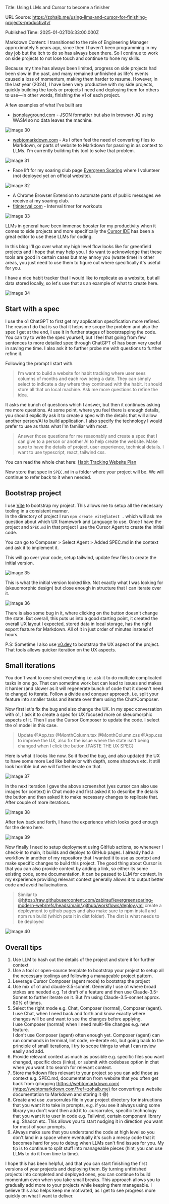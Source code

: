 Title: Using LLMs and Cursor to become a finisher

URL Source: https://zohaib.me/using-llms-and-cursor-for-finishing-projects-productivity/

Published Time: 2025-01-02T06:33:00.000Z

Markdown Content:
I transitioned to the role of Engineering Manager approximately 5 years ago, since then I haven't been programming in my day job but the itch to do so has always been there. So I continue to work on side projects to not lose touch and continue to hone my skills.

Because my time has always been limited, progress on side projects had been slow in the past, and many remained unfinished as life's events caused a loss of momentum, making them harder to resume. However, in the last year (2024), I have been very productive with my side projects, quickly building the tools or projects I need and deploying them for others to use—in other words, finishing the v1 of each project.

A few examples of what I've built are

*   [jsonplayground.com](https://jsonplayground.com/?ref=zohaib.me) - JSON formatter but also in browser [JQ](https://jqlang.github.io/jq/?ref=zohaib.me) using WASM so no data leaves the machine.

![Image 30](https://zohaib.me/content/images/2024/12/Screenshot-2024-12-31-at-00.25.07.png)

*   [webtomarkdown.com](http://webtomarkdown.com/?ref=zohaib.me) - As I often feel the need of converting files to Markdown, or parts of website to Markdown for passing in as context to LLMs. I'm currently building this tool to solve that problem.

![Image 31](https://zohaib.me/content/images/2024/12/Screenshot-2024-12-31-at-00.24.29.png)

*   Face lift for my soaring club page [Evergreen Soaring](https://www.dropbox.com/s/42oasltzi9n0k10/Screenshot%202024-12-31%20at%2000.22.40.png?dl=0&ref=zohaib.me) where I volunteer (not deployed yet on official website).

![Image 32](https://zohaib.me/content/images/2024/12/Screenshot-2024-12-31-at-00.22.40.png)

*   A Chrome Browser Extension to automate parts of public messages we receive at my soaring club.
*   [fitinterval.com](https://fitinterval.com/?ref=zohaib.me) - Interval timer for workouts

![Image 33](https://zohaib.me/content/images/2024/12/Screenshot-2024-12-31-at-00.28.48.png)

LLMs in general have been immense booster for my productivity when it comes to side projects and more specifically the [Cursor IDE](https://www.cursor.com/?ref=zohaib.me) has been a great editor to use these LLMs for coding.

In this blog I'll go over what my high level flow looks like for greenfield projects and I hope that may help you. I do want to acknowledge that these tools are good in certain cases but may annoy you (waste time) in other areas, you just need to use them to figure out where specifically it's useful for you.

I have a nice habit tracker that I would like to replicate as a website, but all data stored locally, so let's use that as an example of what to create here.

![Image 34](https://zohaib.me/content/images/2025/01/IMG_6790.jpg)

Start with a spec
-----------------

I use the o1 ChatGPT to first get my application specification more refined. The reason I do that is so that it helps me scope the problem and also the spec I get at the end, I use it in further stages of bootstrapping the code. You can try to write the spec yourself, but I feel that going from few sentences to more detailed spec through ChatGPT o1 has been very useful in saving me time. I also ask it to further probe me with questions to further refine it.

Following the prompt I start with.

> I’m want to build a website for habit tracking where user sees columns of months and each row being a date. They can simply select to indicate a day where they continued with the habit. It should store all that on local machine. Ask me more questions to refine the idea.

It asks me bunch of questions which I answer, but then it continues asking me more questions. At some point, where you feel there is enough details, you should explicitly ask it to create a spec with the details that will allow another person/AI to build application. I also specify the technology I would prefer to use as thats what I'm familiar with most.

> Answer those questions for me reasonably and create a spec that I can give to a person or another AI to help create the website. Make sure to have the details of project, user experience, technical details. I want to use typescript, react, tailwind css.

You can read the whole chat here: [Habit Tracking Website Plan](https://chatgpt.com/share/6775ad7b-21e4-800e-a4c7-44c9bbbcc7a2?ref=zohaib.me)

Now store that spec in `SPEC.md` in a folder where your project will be. We will continue to refer back to it when needed.

Bootstrap project
-----------------

I use [Vite](https://vite.dev/guide/?ref=zohaib.me) to bootstrap my project. This allows me to setup all the necessary tooling in a consistent manner.  
In the directory of project I run `npm create vite@latest .` which will ask me question about which UX framework and Language to use. Once I have the project and `SPEC.md` in that project I use the Cursor Agent to create the initial code.

You can go to Composer \> Select Agent \> Added SPEC.md in the context and ask it to implement it.

This will go over your code, setup tailwind, update few files to create the initial version.

![Image 35](https://zohaib.me/content/images/2025/01/Screenshot-2025-01-01-at-13.17.48.png)

This is what the initial version looked like. Not exactly what I was looking for (skeuomorphic design) but close enough in structure that I can iterate over it.

![Image 36](https://zohaib.me/content/images/2025/01/Screenshot-2025-01-01-at-13.36.34.png)

There is also some bug in it, where clicking on the button doesn't change the state. But overall, this puts us into a good starting point, it created the overall UX layout I expected, stored data in local storage, has the right export feature for Markdown. All of it in just order of minutes instead of hours.

P.S: Sometime I also use [v0.dev](https://v0.dev/?ref=zohaib.me) to bootstrap the UX aspect of the project. That tools allows quicker iteration on the UX aspects.

Small iterations
----------------

You don't want to one-shot everything i.e. ask it to do multiple complicated tasks in one go. That can sometime work but can lead to issues and makes it harder (and slower as it will regenerate bunch of code that it doesn't need to change) to iterate. Follow a divide and conquer approach, i.e. split your feature into smaller tasks and iterate over them using the Chat/Composer.

Now first let's fix the bug and also change the UX. In my spec conversation with o1, I ask it to create a spec for UX focused more on skeuomorphic aspects of it. Then I use the Cursor Composer to update the code. I select the o1 model in this case.

> Update @App.tsx @MonthColumn.tsx @MonthColumn.css @App.css to improve the UX, also fix the issue where the state isn't being changed when I click the button.{PASTE THE UX SPEC}

Here is what it looks like now. So it fixed the bug, and also updated the UX to have some more Led like behavior with depth, some shadows etc. It still look horrible but we will further iterate on that.

![Image 37](https://zohaib.me/content/images/2025/01/image-1.png)

In the next iteration I gave the above screenshot (yes cursor can also use images for context) in Chat mode and first asked it to describe the details the button and then asked it to make necessary changes to replicate that. After couple of more iterations.

![Image 38](https://zohaib.me/content/images/2025/01/image-2.png)

After few back and forth, I have the experience which looks good enough for the demo here.

![Image 39](https://zohaib.me/content/images/2025/01/image-4.png)

Now finally I need to setup deployment using GitHub actions, so whenever I check-in to main, it builds and deploys to GitHub pages. I already had a workflow in another of my repository that I wanted it to use as context and make specific changes to build this project. The good thing about Cursor is that you can also provide context by adding a link, so either its some existing code, some documentation, it can be passed to LLM for context. In my experience providing relevant context generally allows it to output better code and avoid hallucinations.

> Similar to @https://raw.githubusercontent.com/zabirauf/evergreensoaring-modern-web/refs/heads/main/.github/workflows/deploy.yml create a deployment to github pages and also make sure to npm install and npm run build (which puts it in dist folder). The dist is what needs to be deployed

![Image 40](https://zohaib.me/content/images/2025/01/image-6.png)

Overall tips
------------

1.  Use LLM to hash out the details of the project and store it for further context
2.  Use a tool or open-source template to bootstrap your project to setup all the necessary toolings and following a manageable project pattern.
3.  Leverage Cursor Composer (agent mode) to bootstrap the project
4.  Use mix of o1 and claude-3.5-sonnet. Generally I use o1 where broad stokes are needed e.g. 1st draft of a feature and then use Claude-3.5-Sonnet to further iterate on it. But I'm using Claude-3.5-sonnet approx. 80% of times.
5.  Select the right mode e.g. Chat, Composer (normal), Composer (agent).  
    I use Chat, when I need back and forth and know exactly where changes will be and want to see the changes before applying.  
    I use Composer (normal) when I need multi-file changes e.g. new feature.  
    I don't use Composer (agent) often enough yet. Composer (agent) can run commands in terminal, lint code, re-iterate etc, but going back to the principle of small iterations, I try to scope things to what I can review easily and add.
6.  Provide relevant context as much as possible e.g. specific files you want changed, specific docs (links), or submit with codebase option in chat when you want it to search for relevant context.
7.  Store markdown files relevant to your project so you can add those as context e.g. SPEC.md, documentation from website that you often get back from (plugging [https://webtomarkdown.com](https://webtomarkdown.com/?ref=zohaib.me) for converting a website documentation to Markdown and storing it 😄)
8.  Create and use .cursorrules file in your project directory for instructions that you want it to take in prompts, e.g. if you see it always using some library you don't want then add it to .cursorrules, specific technology that you want it to user in code e.g. Tailwind, certain component library e.g. Shadcn etc. This allows you to start nudging it in direction you want for most of your prompts.
9.  Always make sure that you understand the code at high level so you don't land in a space where eventually it's such a messy code that it becomes hard for you to debug when LLMs can't find issues for you. My tip is to continue to split stuff into manageable pieces (hint, you can use LLMs to do it from time to time).

I hope this has been helpful, and that you can start finishing the first versions of your projects and deploying them. By turning unfinished projects into completed and deployed ones, you can continue to build momentum even when you take small breaks. This approach allows you to gradually add more to your projects while keeping them manageable. I believe this also helps keep me motivated, as I get to see progress more quickly on what I want to deliver.
